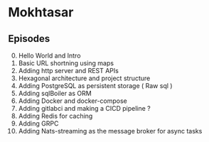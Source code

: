 # Mokhtasar 


## Episodes
0. Hello World and Intro 
1. Basic URL shortning using maps
2. Adding http server and REST APIs
3. Hexagonal architecture and project structure
4. Adding PostgreSQL as persistent storage ( Raw sql )
5. Adding sqlBoiler as ORM
6. Adding Docker and docker-compose
7. Adding gitlabci and making a CICD pipeline ?
8. Adding Redis for caching
9. Adding GRPC
10. Adding Nats-streaming as the message broker for async tasks
